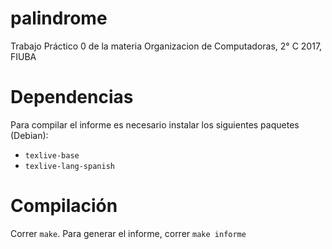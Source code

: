 # palindrome
Trabajo Práctico 0 de la materia Organizacion de Computadoras, 2° C 2017, FIUBA

# Dependencias
Para compilar el informe es necesario instalar los siguientes paquetes (Debian):
- `texlive-base`
- `texlive-lang-spanish`

# Compilación
Correr `make`. Para generar el informe, correr `make informe`

